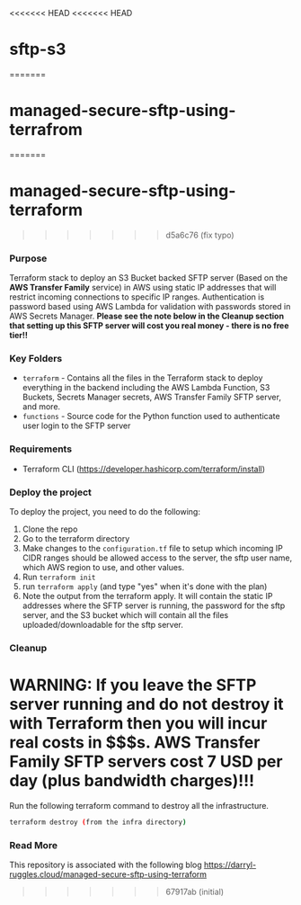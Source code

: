 <<<<<<< HEAD
<<<<<<< HEAD
# sftp-s3
=======
# managed-secure-sftp-using-terrafrom
=======
# managed-secure-sftp-using-terraform
>>>>>>> d5a6c76 (fix typo)

### Purpose
Terraform stack to deploy an S3 Bucket backed SFTP server (Based on the **AWS Transfer Family** service) in AWS using static IP addresses that will restrict incoming connections to specific IP ranges. Authentication is password based using AWS Lambda for validation with passwords stored in AWS Secrets Manager. **Please see the note below in the Cleanup section that setting up this SFTP server will cost you real money - there is no free tier!!**

### Key Folders

- `terraform` - Contains all the files in the Terraform stack to deploy everything in the backend including the AWS Lambda Function, S3 Buckets, Secrets Manager secrets, AWS Transfer Family SFTP server, and more.
- `functions` - Source code for the Python function used to authenticate user login to the SFTP server

### Requirements

-   Terraform CLI (https://developer.hashicorp.com/terraform/install)

### Deploy the project

To deploy the project, you need to do the following:

1. Clone the repo
2. Go to the terraform directory
3. Make changes to the `configuration.tf` file to setup which incoming IP CIDR ranges should be allowed access to the server, the sftp user name, which AWS region to use, and other values.
4. Run `terraform init`
5. run `terraform apply` (and type "yes" when it's done with the plan)
6. Note the output from the terraform apply. It will contain the static IP addresses where the SFTP server is running, the password for the sftp server, and the S3 bucket which will contain all the files uploaded/downloadable for the sftp server.

### Cleanup

# **WARNING: If you leave the SFTP server running and do not destroy it with Terraform then you will incur real costs in $$$s. AWS Transfer Family SFTP servers cost 7 USD per day (plus bandwidth charges)!!!**


Run the following terraform command to destroy all the infrastructure.

```bash
terraform destroy (from the infra directory)
```

### Read More

This repository is associated with the following blog https://darryl-ruggles.cloud/managed-secure-sftp-using-terraform

>>>>>>> 67917ab (initial)
